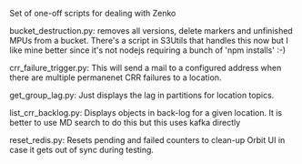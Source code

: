Set of one-off scripts for dealing with Zenko

bucket_destruction.py:  removes all versions, delete markers and unfinished 
                        MPUs from a bucket. There's a script in S3Utils that 
                        handles this now but I like mine better since it's not
                        nodejs requiring a bunch of 'npm installs' :-)

crr_failure_trigger.py: This will send a mail to a configured address when 
                        there are multiple permanenet CRR failures to a 
                        location.

get_group_lag.py:       Just displays the lag in partitions for location
                        topics.

list_crr_backlog.py:    Displays objects in back-log for a given location. It
                        is better to use MD search to do this but this uses
                        kafka directly

reset_redis.py:         Resets pending and failed counters to clean-up Orbit 
                        UI in case it gets out of sync during testing.